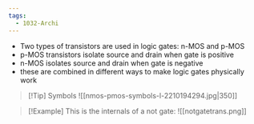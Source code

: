 ```yaml
---
tags:
  - 1032-Archi
---
```

- Two types of transistors are used in logic gates: n-MOS and p-MOS
- p-MOS transistors isolate source and drain when gate is positive
- n-MOS isolates source and drain when gate is negative
- these are combined in different ways to make logic gates physically work 

> [!Tip] Symbols
> ![[nmos-pmos-symbols-l-2210194294.jpg|350]]

> [!Example]
> This is the internals of a not gate:
> ![[notgatetrans.png]]
